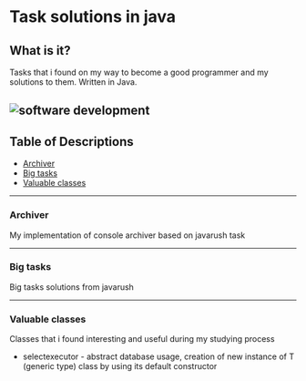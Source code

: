 # Task solutions in java

## What is it?
Tasks that i found on my way to become a good programmer and my solutions to them. Written in Java.


![software development](http://media.gettyimages.com/videos/software-development-video-id529023066?s=640x640)
-----

## Table of Descriptions

* [Archiver](#archiver)
* [Big tasks](#big-tasks)
* [Valuable classes](#valuable-classes)
  
-----
### Archiver

My implementation of console archiver based on javarush task 

-----
### Big tasks

Big tasks solutions from javarush

-----
### Valuable classes

Classes that i found interesting and useful during my studying process
    
  * selectexecutor - abstract database usage, creation of new instance of T (generic type) class by using its default constructor

